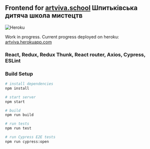## Frontend for [artviva.school](https://artviva.school) Шпитьківська дитяча школа мистецтв

![Heroku](https://heroku-badge.herokuapp.com/?app=artviva)

Work in progress. Current progress deployed on heroku: [artviva.herokuapp.com](https://artviva.herokuapp.com)

### React, Redux, Redux Thunk, React router, Axios, Cypress, ESLint

### Build Setup

``` bash
# install dependencies
npm install

# start server
npm start

# build
npm run build

# run tests
npm run test

# run Cypress E2E tests
npm run cypress:open

```

